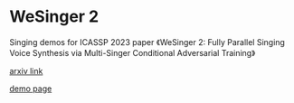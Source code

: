 # WeSinger 2
Singing demos for ICASSP 2023 paper 《WeSinger 2: Fully Parallel Singing Voice Synthesis via Multi-Singer Conditional Adversarial Training》

[arxiv link](https://arxiv.org/abs/2207.01886) 

[demo page](https://zzw922cn.github.io/wesinger2) 
